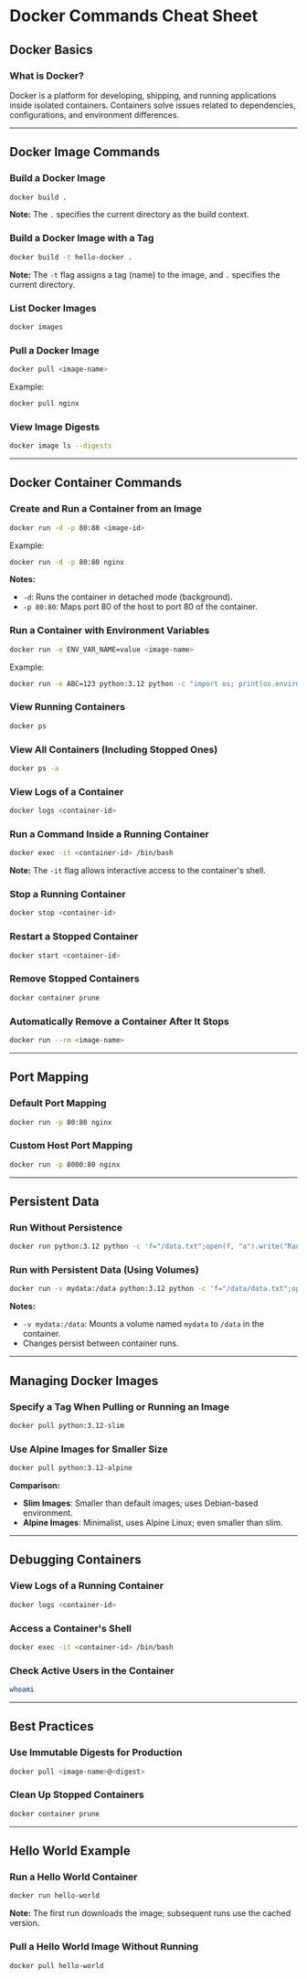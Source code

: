 # Docker Commands Cheat Sheet

## Docker Basics

### What is Docker?
Docker is a platform for developing, shipping, and running applications inside isolated containers. Containers solve issues related to dependencies, configurations, and environment differences.

---

## Docker Image Commands

### Build a Docker Image

```bash
docker build .
```

**Note:** The `.` specifies the current directory as the build context.

### Build a Docker Image with a Tag

```bash
docker build -t hello-docker .
```

**Note:** The `-t` flag assigns a tag (name) to the image, and `.` specifies the current directory.

### List Docker Images

```bash
docker images
```

### Pull a Docker Image

```bash
docker pull <image-name>
```

Example:

```bash
docker pull nginx
```

### View Image Digests

```bash
docker image ls --digests
```

---

## Docker Container Commands

### Create and Run a Container from an Image

```bash
docker run -d -p 80:80 <image-id>
```

Example:

```bash
docker run -d -p 80:80 nginx
```

**Notes:**
- `-d`: Runs the container in detached mode (background).
- `-p 80:80`: Maps port 80 of the host to port 80 of the container.

### Run a Container with Environment Variables

```bash
docker run -e ENV_VAR_NAME=value <image-name>
```

Example:

```bash
docker run -e ABC=123 python:3.12 python -c "import os; print(os.environ)"
```

### View Running Containers

```bash
docker ps
```

### View All Containers (Including Stopped Ones)

```bash
docker ps -a
```

### View Logs of a Container

```bash
docker logs <container-id>
```

### Run a Command Inside a Running Container

```bash
docker exec -it <container-id> /bin/bash
```

**Note:** The `-it` flag allows interactive access to the container's shell.

### Stop a Running Container

```bash
docker stop <container-id>
```

### Restart a Stopped Container

```bash
docker start <container-id>
```

### Remove Stopped Containers

```bash
docker container prune
```

### Automatically Remove a Container After It Stops

```bash
docker run --rm <image-name>
```

---

## Port Mapping

### Default Port Mapping

```bash
docker run -p 80:80 nginx
```

### Custom Host Port Mapping

```bash
docker run -p 8000:80 nginx
```

---

## Persistent Data

### Run Without Persistence

```bash
docker run python:3.12 python -c 'f="/data.txt";open(f, "a").write("Ran!\n");print(open(f).read())'
```

### Run with Persistent Data (Using Volumes)

```bash
docker run -v mydata:/data python:3.12 python -c 'f="/data/data.txt";open(f, "a").write("Ran!\n");print(open(f).read())'
```

**Notes:**
- `-v mydata:/data`: Mounts a volume named `mydata` to `/data` in the container.
- Changes persist between container runs.

---

## Managing Docker Images

### Specify a Tag When Pulling or Running an Image

```bash
docker pull python:3.12-slim
```

### Use Alpine Images for Smaller Size

```bash
docker pull python:3.12-alpine
```

**Comparison:**
- **Slim Images**: Smaller than default images; uses Debian-based environment.
- **Alpine Images**: Minimalist, uses Alpine Linux; even smaller than slim.

---

## Debugging Containers

### View Logs of a Running Container

```bash
docker logs <container-id>
```

### Access a Container's Shell

```bash
docker exec -it <container-id> /bin/bash
```

### Check Active Users in the Container

```bash
whoami
```

---

## Best Practices

### Use Immutable Digests for Production

```bash
docker pull <image-name>@<digest>
```

### Clean Up Stopped Containers

```bash
docker container prune
```

---

## Hello World Example

### Run a Hello World Container

```bash
docker run hello-world
```

**Note:** The first run downloads the image; subsequent runs use the cached version.

### Pull a Hello World Image Without Running

```bash
docker pull hello-world
```

